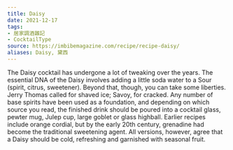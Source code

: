 ```yaml
---
title: Daisy
date: 2021-12-17
tags: 
- 居家調酒雜記
- CocktailType
source: https://imbibemagazine.com/recipe/recipe-daisy/
aliases: Daisy, 黛西
---
```

The Daisy cocktail has undergone a lot of tweaking over the years. The essential DNA of the Daisy involves adding a little soda water to a Sour (spirit, citrus, sweetener). Beyond that, though, you can take some liberties. Jerry Thomas called for shaved ice; Savoy, for cracked. Any number of base spirits have been used as a foundation, and depending on which source you read, the finished drink should be poured into a cocktail glass, pewter mug, Julep cup, large goblet or glass highball. Earlier recipes include orange cordial, but by the early 20th century, grenadine had become the traditional sweetening agent. All versions, however, agree that a Daisy should be cold, refreshing and garnished with seasonal fruit. 

